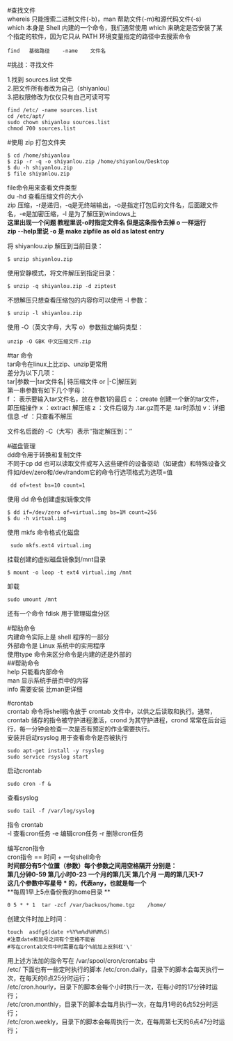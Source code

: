 #查找文件    
whereis 只能搜索二进制文件(-b)，man 帮助文件(-m)和源代码文件(-s)     
which 本身是 Shell 内建的一个命令，我们通常使用 which 来确定是否安装了某个指定的软件，因为它只从 PATH 环境变量指定的路径中去搜索命令
```
find   基础路径    -name    文件名
```
#挑战：寻找文件

1.找到 sources.list 文件   
2.把文件所有者改为自己（shiyanlou）    
3.把权限修改为仅仅只有自己可读可写    

```
find /etc/ -name sources.list
cd /etc/apt/
sudo chown shiyanlou sources.list
chmod 700 sources.list
```
#使用 zip 打包文件夹
```
$ cd /home/shiyanlou
$ zip -r -q -o shiyanlou.zip /home/shiyanlou/Desktop
$ du -h shiyanlou.zip
$ file shiyanlou.zip
```
file命令用来查看文件类型    
du -hd 查看压缩文件的大小    
zip 压缩，-r是递归，-q是无终端输出，-o是指定打包后的文件名，后面跟文件名，-e是加密压缩，-l 是为了解压到windows上     
**这里出现一个问题 教程里说-o时指定文件名 但是这条指令去掉 o 一样运行**     
**zip --help里说 -o 是 make zipfile as old as latest entry**


将 shiyanlou.zip 解压到当前目录：
```
$ unzip shiyanlou.zip
```
使用安静模式，将文件解压到指定目录：
```
$ unzip -q shiyanlou.zip -d ziptest
```
不想解压只想查看压缩包的内容你可以使用 -l 参数：
```
$ unzip -l shiyanlou.zip
```

使用 -O（英文字母，大写 o）参数指定编码类型：
```
unzip -O GBK 中文压缩文件.zip
```
#tar 命令    
tar命令在linux上比zip、unzip更常用    
差分为以下几项：    
tar|参数一|tar文件名|   待压缩文件 or |-C|解压到    
第一串参数有如下几个字母：   
f ： 表示要输入tar文件名，放在参数1的最后
c ：create 创建一个新的tar文件，即压缩操作
x ：extract 解压缩
z ：文件后缀为 .tar.gz而不是 .tar时添加
v：详细信息
-tf ：只查看不解压

文件名后面的 -C（大写）表示‘’指定解压到：‘’

#磁盘管理    
dd命令用于转换和复制文件    
不同于cp   dd 也可以读取文件或写入这些硬件的设备驱动（如硬盘）和特殊设备文件如/dev/zero和/dev/random它的命令行选项格式为选项=值
```
 dd of=test bs=10 count=1 
```
使用 dd 命令创建虚拟镜像文件
```
$ dd if=/dev/zero of=virtual.img bs=1M count=256
$ du -h virtual.img
```
使用 mkfs 命令格式化磁盘
```
 sudo mkfs.ext4 virtual.img
```
挂载创建的虚拟磁盘镜像到/mnt目录
```
$ mount -o loop -t ext4 virtual.img /mnt 
```
卸载
```
sudo umount /mnt
```
还有一个命令 fdisk 用于管理磁盘分区   

#帮助命令    
内建命令实际上是 shell 程序的一部分   
外部命令是 Linux 系统中的实用程序   
使用type 命令来区分命令是内建的还是外部的  
##帮助命令  
help 只能看内部命令   
man   显示系统手册页中的内容    
info   需要安装  比man更详细

#crontab    
crontab 命令将shell指令放于 crontab 文件中，以供之后读取和执行。通常，crontab 储存的指令被守护进程激活，crond 为其守护进程，crond 常常在后台运行，每一分钟会检查一次是否有预定的作业需要执行。    
安装并启动rsyslog 用于查看命令是否被执行
```
sudo apt-get install -y rsyslog
sudo service rsyslog start
```
启动crontab
```
sudo cron -f &
```
查看syslog  
```
sudo tail -f /var/log/syslog
```
指令 crontab    
-l  查看cron任务
-e 编辑cron任务
-r  删除cron任务

编写cron指令    
cron指令 == 时间 +  一句shell命令   
**时间部分有5个位置（参数）每个参数之间用空格隔开 分别是：**     
**第几分钟0-59    第几小时0-23    一个月的第几天   第几个月  一周的第几天1-7**   
**这几个参数中写星号 * 的，代表any，也就是每一个**   
**每周1早上5点备份我的home目录  **  
```
0 5 * * 1  tar -zcf /var/backuos/home.tgz    /home/
```
创建文件时加上时间：    
```
touch  asdfg$(date +%Y%m%d%H%M%S)
#注意date和加号之间有个空格不能省
#写在crontab文件中时需要在每个%前加上反斜杠'\'
```
用上述方法加的指令写在 /var/spool/cron/crontabs 中   
/etc/ 下面也有一些定时执行的脚本
/etc/cron.daily，目录下的脚本会每天执行一次，在每天的6点25分时运行；   
/etc/cron.hourly，目录下的脚本会每个小时执行一次，在每小时的17分钟时运行；   
/etc/cron.monthly，目录下的脚本会每月执行一次，在每月1号的6点52分时运行；   
/etc/cron.weekly，目录下的脚本会每周执行一次，在每周第七天的6点47分时运行；   
